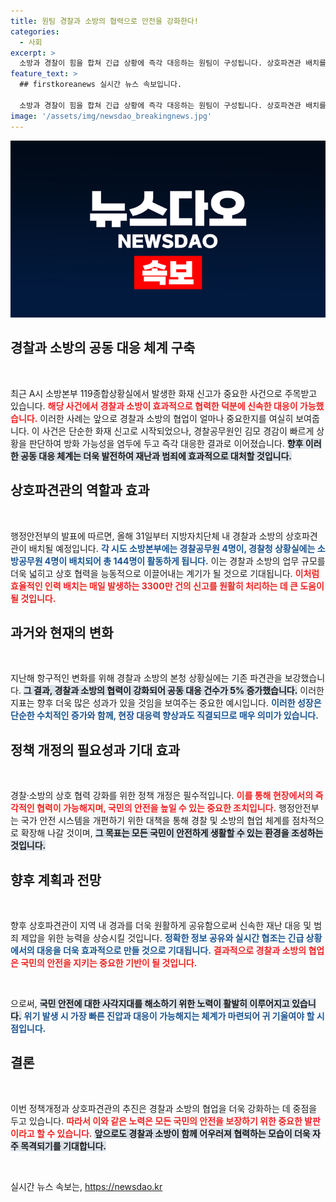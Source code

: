 ```yaml
---
title: 원팀 경찰과 소방의 협력으로 안전을 강화한다!
categories:
  - 사회
excerpt: >
  소방과 경찰이 힘을 합쳐 긴급 상황에 즉각 대응하는 원팀이 구성됩니다. 상호파견관 배치를 통해 재난 및 범죄에 대한 공동 대처가 한층 강화될 전망입니다. 이제 더 안전한 지역사회를 위한 협력이 시작됩니다!
feature_text: >
  ## firstkoreanews 실시간 뉴스 속보입니다.

  소방과 경찰이 힘을 합쳐 긴급 상황에 즉각 대응하는 원팀이 구성됩니다. 상호파견관 배치를 통해 재난 및 범죄에 대한 공동 대처가 한층 강화될 전망입니다. 이제 더 안전한 지역사회를 위한 협력이 시작됩니다!
image: '/assets/img/newsdao_breakingnews.jpg'
---
```


<p><img src="/assets/img/newsdao_breakingnews.jpg" alt="firstkoreanews 속보" /></p>

<h2 data-ke-size="size26">경찰과 소방의 공동 대응 체계 구축</h2>

<p data-ke-size="size16">&nbsp;</p>

<p>최근 A시 소방본부 119종합상황실에서 발생한 화재 신고가 중요한 사건으로 주목받고 있습니다. <b><span style="color: #ee2323;">해당 사건에서 경찰과 소방이 효과적으로 협력한 덕분에 신속한 대응이 가능했습니다.</span></b> 이러한 사례는 앞으로 경찰과 소방의 협업이 얼마나 중요한지를 여실히 보여줍니다. 이 사건은 단순한 화재 신고로 시작되었으나, 경찰공무원인 김모 경감이 빠르게 상황을 판단하여 방화 가능성을 염두에 두고 즉각 대응한 결과로 이어졌습니다. <b><span style="background-color: #21538527;">향후 이러한 공동 대응 체계는 더욱 발전하여 재난과 범죄에 효과적으로 대처할 것입니다.</span></b></p>

<h2 data-ke-size="size26">상호파견관의 역할과 효과</h2>

<p data-ke-size="size16">&nbsp;</p>

<p>행정안전부의 발표에 따르면, 올해 31일부터 지방자치단체 내 경찰과 소방의 상호파견관이 배치될 예정입니다. <b><span style="color: #1a5490;">각 시도 소방본부에는 경찰공무원 4명이, 경찰청 상황실에는 소방공무원 4명이 배치되어 총 144명이 활동하게 됩니다.</span></b> 이는 경찰과 소방의 업무 규모를 더욱 넓히고 상호 협력을 능동적으로 이끌어내는 계기가 될 것으로 기대됩니다. <b><span style="color: #ee2323;">이처럼 효율적인 인력 배치는 매일 발생하는 3300만 건의 신고를 원활히 처리하는 데 큰 도움이 될 것입니다.</span></b></p>

<h2 data-ke-size="size26">과거와 현재의 변화</h2>

<p data-ke-size="size16">&nbsp;</p>

<p>지난해 항구적인 변화를 위해 경찰과 소방의 본청 상황실에는 기존 파견관을 보강했습니다. <b><span style="background-color: #21538527;">그 결과, 경찰과 소방의 협력이 강화되어 공동 대응 건수가 5% 증가했습니다.</span></b> 이러한 지표는 향후 더욱 많은 성과가 있을 것임을 보여주는 중요한 예시입니다. <b><span style="color: #1a5490;">이러한 성장은 단순한 수치적인 증가와 함께, 현장 대응력 향상과도 직결되므로 매우 의미가 있습니다.</span></b></p>

<h2 data-ke-size="size26">정책 개정의 필요성과 기대 효과</h2>

<p data-ke-size="size16">&nbsp;</p>

<p>경찰·소방의 상호 협력 강화를 위한 정책 개정은 필수적입니다. <b><span style="color: #ee2323;">이를 통해 현장에서의 즉각적인 협력이 가능해지며, 국민의 안전을 높일 수 있는 중요한 조치입니다.</span></b> 행정안전부는 국가 안전 시스템을 개편하기 위한 대책을 통해 경찰 및 소방의 협업 체계를 점차적으로 확장해 나갈 것이며, <b><span style="background-color: #21538527;">그 목표는 모든 국민이 안전하게 생활할 수 있는 환경을 조성하는 것입니다.</span></b></p>

<h2 data-ke-size="size26">향후 계획과 전망</h2>

<p data-ke-size="size16">&nbsp;</p>

<p>향후 상호파견관이 지역 내 경과를 더욱 원활하게 공유함으로써 신속한 재난 대응 및 범죄 제압을 위한 능력을 상승시킬 것입니다. <b><span style="color: #1a5490;">정확한 정보 공유와 실시간 협조는 긴급 상황에서의 대응을 더욱 효과적으로 만들 것으로 기대됩니다.</span></b> <b><span style="color: #ee2323;">결과적으로 경찰과 소방의 협업은 국민의 안전을 지키는 중요한 기반이 될 것입니다.</span></b></p>

<p data-ke-size="size16">&nbsp;</p>

<p>으로써, <b><span style="background-color: #21538527;">국민 안전에 대한 사각지대를 해소하기 위한 노력이 활발히 이루어지고 있습니다.</span></b> <b><span style="color: #1a5490;">위기 발생 시 가장 빠른 진압과 대응이 가능해지는 체계가 마련되어 귀 기울여야 할 시점입니다.</span></b></p>

<h2 data-ke-size="size26">결론</h2>

<p data-ke-size="size16">&nbsp;</p>

<p>이번 정책개정과 상호파견관의 추진은 경찰과 소방의 협업을 더욱 강화하는 데 중점을 두고 있습니다. <b><span style="color: #ee2323;">따라서 이와 같은 노력은 모든 국민의 안전을 보장하기 위한 중요한 발판이라고 할 수 있습니다.</span></b> <b><span style="background-color: #21538527;">앞으로도 경찰과 소방이 함께 어우러져 협력하는 모습이 더욱 자주 목격되기를 기대합니다.</span></b> </p>

<p data-ke-size="size16">&nbsp;</p>
실시간 뉴스 속보는, <a href="https://newsdao.kr" rel="dofollow">https://newsdao.kr</a>


